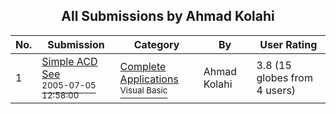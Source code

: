 ﻿<div align="center">

## All Submissions by Ahmad Kolahi

</div>

No.  | Submission | Category | By   | User Rating
---- | ---------- | -------- | ---- | -----------
1 | [Simple ACD See<br /><sup>2005-07-05 12:58:00</sup>](https://github.com/Planet-Source-Code/ahmad-kolahi-simple-acd-see__1-62036) | [Complete Applications<br /><sup>Visual Basic</sup>](../ByCategory/complete-applications__1-27.md) | Ahmad Kolahi | 3.8 (15 globes from 4 users)

